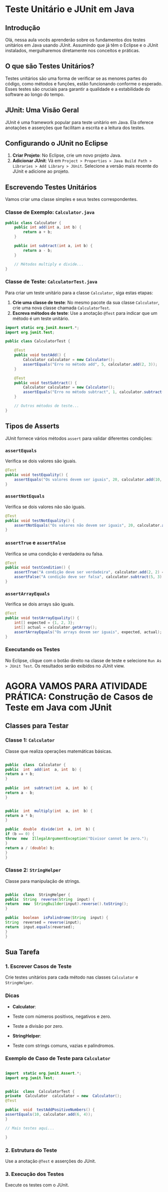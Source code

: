 
# Teste Unitário e JUnit em Java

## Introdução

Olá, nessa aula vocês aprenderão sobre os fundamentos dos testes unitários em Java usando JUnit. Assumindo que já têm o Eclipse e o JUnit instalados, mergulharemos diretamente nos conceitos e práticas.

## O que são Testes Unitários?

Testes unitários são uma forma de verificar se as menores partes do código, como métodos e funções, estão funcionando conforme o esperado. Esses testes são cruciais para garantir a qualidade e a estabilidade do software ao longo do tempo.

## JUnit: Uma Visão Geral

JUnit é uma framework popular para teste unitário em Java. Ela oferece anotações e asserções que facilitam a escrita e a leitura dos testes.

## Configurando o JUnit no Eclipse

1.  **Criar Projeto**: No Eclipse, crie um novo projeto Java.
2.  **Adicionar JUnit**: Vá em `Project > Properties > Java Build Path > Libraries > Add Library > JUnit`. Selecione a versão mais recente do JUnit e adicione ao projeto.
## Escrevendo Testes Unitários

Vamos criar uma classe simples e seus testes correspondentes.

### Classe de Exemplo: `Calculator.java`

```Java
public class Calculator {
    public int add(int a, int b) {
        return a + b;
    }

    public int subtract(int a, int b) {
        return a - b;
    }

    // Métodos multiply e divide...
}
```

### Classe de Teste: `CalculatorTest.java`

Para criar um teste unitário para a classe `Calculator`, siga estas etapas:

1.  **Crie uma classe de teste**: No mesmo pacote da sua classe `Calculator`, crie uma nova classe chamada `CalculatorTest`.
2.  **Escreva métodos de teste**: Use a anotação `@Test` para indicar que um método é um teste unitário.

```Java
import static org.junit.Assert.*;
import org.junit.Test;

public class CalculatorTest {

    @Test
    public void testAdd() {
        Calculator calculator = new Calculator();
        assertEquals("Erro no método add", 5, calculator.add(2, 3));
    }

    @Test
    public void testSubtract() {
        Calculator calculator = new Calculator();
        assertEquals("Erro no método subtract", 1, calculator.subtract(4, 3));
    }

    // Outros métodos de teste...
}
```


## Tipos de Asserts

JUnit fornece vários métodos `assert` para validar diferentes condições:

### `assertEquals`

Verifica se dois valores são iguais.

```Java
@Test
public void testEquality() {
    assertEquals("Os valores devem ser iguais", 20, calculator.add(10, 10));
}

```

### `assertNotEquals`

Verifica se dois valores não são iguais.
```java
@Test
public void testNotEquality() {
    assertNotEquals("Os valores não devem ser iguais", 20, calculator.add(10, 5));
}
```

### `assertTrue` e `assertFalse`

Verifica se uma condição é verdadeira ou falsa.

```java
@Test
public void testCondition() {
    assertTrue("A condição deve ser verdadeira", calculator.add(2, 2) == 4);
    assertFalse("A condição deve ser falsa", calculator.subtract(5, 3) == 1);
}
```

### `assertArrayEquals`

Verifica se dois arrays são iguais.

```java
@Test
public void testArrayEquality() {
    int[] expected = {1, 2, 3};
    int[] actual = calculator.getArray();
    assertArrayEquals("Os arrays devem ser iguais", expected, actual);
}

```

### Executando os Testes

No Eclipse, clique com o botão direito na classe de teste e selecione `Run As > JUnit Test`. Os resultados serão exibidos no JUnit view.


  

# AGORA VAMOS PARA ATIVIDADE PRÁTICA: Construção de Casos de Teste em Java com JUnit

  
## Classes para Testar

  

### Classe 1: `Calculator`

Classe que realiza operações matemáticas básicas.
```java

public  class  Calculator {
public  int  add(int  a, int  b) {
return a + b;
}
  
public  int  subtract(int  a, int  b) {
return a - b;
}


public  int  multiply(int  a, int  b) {
return a * b;
}

public  double  divide(int  a, int  b) {
if (b == 0) {
throw  new  IllegalArgumentException("Divisor cannot be zero.");
}
return a / (double) b;
}
}
```


### Classe 2: `StringHelper`

Classe para manipulação de strings.

```java

public  class  StringHelper {
public  String  reverse(String  input) {
return  new  StringBuilder(input).reverse().toString();
}

public  boolean  isPalindrome(String  input) {
String  reversed = reverse(input);
return  input.equals(reversed);
}
}

```
  
## Sua Tarefa

### 1. Escrever Casos de Teste

Crie testes unitários para cada método nas classes `Calculator` e `StringHelper`.

  
### Dicas

-  **Calculator**:

- Teste com números positivos, negativos e zero.
- Teste a divisão por zero.

-  **StringHelper**:

- Teste com strings comuns, vazias e palíndromos.


### Exemplo de Caso de Teste para `Calculator`

```java

import  static org.junit.Assert.*;
import org.junit.Test;


public  class  CalculatorTest {
private  Calculator  calculator = new  Calculator();
@Test

public  void  testAddPositiveNumbers() {
assertEquals(10, calculator.add(6, 4));
}

// Mais testes aqui...

}

```

  

### 2. Estrutura do Teste

Use a anotação `@Test` e asserções do JUnit.

  

### 3. Execução dos Testes

Execute os testes com o JUnit.

  
